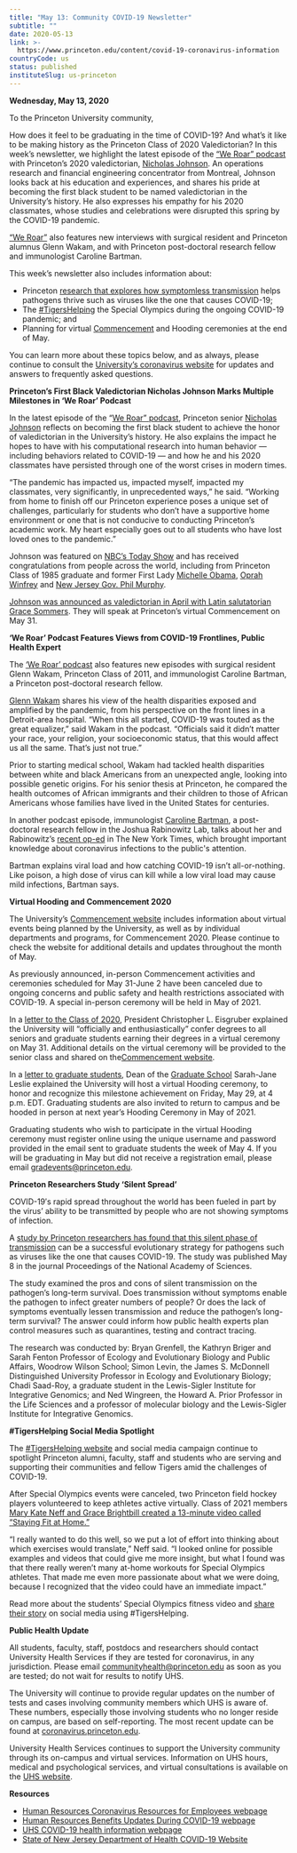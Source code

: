 ```yaml
---
title: "May 13: Community COVID-19 Newsletter"
subtitle: ""
date: 2020-05-13
link: >-
  https://www.princeton.edu/content/covid-19-coronavirus-information
countryCode: us
status: published
instituteSlug: us-princeton
---
```

**Wednesday, May 13, 2020**

To the Princeton University community,

How does it feel to be graduating in the time of COVID-19? And what’s it like to be making history as the Princeton Class of 2020 Valedictorian? In this week’s newsletter, we highlight the latest episode of the [“We Roar” podcast](http://weroar.princeton.edu/) with Princeton’s 2020 valedictorian, [Nicholas Johnson](http://weroar.princeton.edu/14-defining-the-moment-princetons-first-black-valedictorian-marks-multiple-milestones). An operations research and financial engineering concentrator from Montreal, Johnson looks back at his education and experiences, and shares his pride at becoming the first black student to be named valedictorian in the University’s history. He also expresses his empathy for his 2020 classmates, whose studies and celebrations were disrupted this spring by the COVID-19 pandemic.

[“We Roar”](http://weroar.princeton.edu/) also features new interviews with surgical resident and Princeton alumnus Glenn Wakam, and with Princeton post-doctoral research fellow and immunologist Caroline Bartman.

This week’s newsletter also includes information about:

  * Princeton [research that explores how symptomless transmission](https://www.princeton.edu/news/2020/05/12/covid-19s-silent-spread-princeton-researchers-explore-how-symptomless-transmission) helps pathogens thrive such as viruses like the one that causes COVID-19;
  * The [#TigersHelping](http://tigershelping.princeton.edu/) the Special Olympics during the ongoing COVID-19 pandemic; and
  * Planning for virtual [Commencement](http://commencement.princeton.edu/) and Hooding ceremonies at the end of May.



You can learn more about these topics below, and as always, please continue to consult the [University’s coronavirus website](http://coronavirus.princeton.edu/) for updates and answers to frequently asked questions.

**Princeton’s First Black Valedictorian Nicholas Johnson Marks Multiple Milestones in ‘We Roar’ Podcast**

In the latest episode of the “[We Roar” podcast](http://weroar.princeton.edu/), Princeton senior [Nicholas Johnson](http://weroar.princeton.edu/14-defining-the-moment-princetons-first-black-valedictorian-marks-multiple-milestones) reflects on becoming the first black student to achieve the honor of valedictorian in the University’s history. He also explains the impact he hopes to have with his computational research into human behavior — including behaviors related to COVID-19 — and how he and his 2020 classmates have persisted through one of the worst crises in modern times.

“The pandemic has impacted us, impacted myself, impacted my classmates, very significantly, in unprecedented ways,” he said. “Working from home to finish off our Princeton experience poses a unique set of challenges, particularly for students who don’t have a supportive home environment or one that is not conducive to conducting Princeton’s academic work. My heart especially goes out to all students who have lost loved ones to the pandemic.”

Johnson was featured on [NBC’s Today Show](https://www.today.com/video/princeton-names-its-first-black-valedictorian-83327045545) and has received congratulations from people across the world, including from Princeton Class of 1985 graduate and former First Lady [Michelle Obama](https://twitter.com/MichelleObama/status/1259962889118646273), [Oprah Winfrey](https://twitter.com/Oprah/status/1260323546561200131) and [New Jersey Gov. Phil Murphy](https://twitter.com/GovMurphy/status/1260225980876173312).

[Johnson was announced as valedictorian in April with Latin salutatorian Grace Sommers](https://www.princeton.edu/news/2020/04/27/nicholas-johnson-named-valedictorian-grace-sommers-selected-salutatorian). They will speak at Princeton’s virtual Commencement on May 31.

**‘We Roar’ Podcast Features Views from COVID-19 Frontlines, Public Health Expert**

The [‘We Roar’ podcast](http://weroar.princeton.edu/) also features new episodes with surgical resident Glenn Wakam, Princeton Class of 2011, and immunologist Caroline Bartman, a Princeton post-doctoral research fellow.

[Glenn Wakam](http://weroar.princeton.edu/12-battling-the-racial-inequities-of-covid-19-a-view-from-the-front-lines) shares his view of the health disparities exposed and amplified by the pandemic, from his perspective on the front lines in a Detroit-area hospital. “When this all started, COVID-19 was touted as the great equalizer,” said Wakam in the podcast. “Officials said it didn’t matter your race, your religion, your socioeconomic status, that this would affect us all the same. That’s just not true.”

Prior to starting medical school, Wakam had tackled health disparities between white and black Americans from an unexpected angle, looking into possible genetic origins. For his senior thesis at Princeton, he compared the health outcomes of African immigrants and their children to those of African Americans whose families have lived in the United States for centuries.

In another podcast episode, immunologist [Caroline Bartman](http://weroar.princeton.edu/bartman-final-mixdown-02), a post-doctoral research fellow in the Joshua Rabinowitz Lab, talks about her and Rabinowitz’s [recent op-ed](https://chemistry.princeton.edu/news/chemists-pen-column-warn-public-viral-dose) in The New York Times, which brought important knowledge about coronavirus infections to the public's attention.

Bartman explains viral load and how catching COVID-19 isn’t all-or-nothing. Like poison, a high dose of virus can kill while a low viral load may cause mild infections, Bartman says.

**Virtual Hooding and Commencement 2020**

The University’s [Commencement website](http://commencement.princeton.edu/) includes information about virtual events being planned by the University, as well as by individual departments and programs, for Commencement 2020. Please continue to check the website for additional details and updates throughout the month of May. 

As previously announced, in-person Commencement activities and ceremonies scheduled for May 31-June 2 have been canceled due to ongoing concerns and public safety and health restrictions associated with COVID-19. A special in-person ceremony will be held in May of 2021.

In a [letter to the Class of 2020](https://www.princeton.edu/news/2020/04/15/princeton-university-confer-degrees-class-2020-virtual-ceremony-may-31), President Christopher L. Eisgruber explained the University will “officially and enthusiastically” confer degrees to all seniors and graduate students earning their degrees in a virtual ceremony on May 31. Additional details on the virtual ceremony will be provided to the senior class and shared on the[Commencement website](http://commencement.princeton.edu/).

In a [letter to graduate students](https://gradschool.princeton.edu/sites/gradschool/files/images/April%2016,%202020%20-%20Hooding%20and%20Commencement%20updates.pdf), Dean of the [Graduate School](http://gradschool.princeton.edu/) Sarah-Jane Leslie explained the University will host a virtual Hooding ceremony, to honor and recognize this milestone achievement on Friday, May 29, at 4 p.m. EDT. Graduating students are also invited to return to campus and be hooded in person at next year’s Hooding Ceremony in May of 2021.

Graduating students who wish to participate in the virtual Hooding ceremony must register online using the unique username and password provided in the email sent to graduate students the week of May 4. If you will be graduating in May but did not receive a registration email, please email [gradevents@princeton.edu](mailto:gradevents@princeton.edu).

**Princeton Researchers Study ‘Silent Spread’**

COVID-19′s rapid spread throughout the world has been fueled in part by the virus’ ability to be transmitted by people who are not showing symptoms of infection.

A [study by Princeton researchers has found that this silent phase of transmission](https://www.princeton.edu/news/2020/05/12/covid-19s-silent-spread-princeton-researchers-explore-how-symptomless-transmission) can be a successful evolutionary strategy for pathogens such as viruses like the one that causes COVID-19. The study was published May 8 in the journal Proceedings of the National Academy of Sciences.

The study examined the pros and cons of silent transmission on the pathogen’s long-term survival. Does transmission without symptoms enable the pathogen to infect greater numbers of people? Or does the lack of symptoms eventually lessen transmission and reduce the pathogen’s long-term survival? The answer could inform how public health experts plan control measures such as quarantines, testing and contract tracing.

The research was conducted by: Bryan Grenfell, the Kathryn Briger and Sarah Fenton Professor of Ecology and Evolutionary Biology and Public Affairs, Woodrow Wilson School; Simon Levin, the James S. McDonnell Distinguished University Professor in Ecology and Evolutionary Biology; Chadi Saad-Roy, a graduate student in the Lewis-Sigler Institute for Integrative Genomics; and Ned Wingreen, the Howard A. Prior Professor in the Life Sciences and a professor of molecular biology and the Lewis-Sigler Institute for Integrative Genomics.

**#TigersHelping  Social Media Spotlight**

The [#TigersHelping website](http://tigershelping.princeton.edu/) and social media campaign continue to spotlight Princeton alumni, faculty, staff and students who are serving and supporting their communities and fellow Tigers amid the challenges of COVID-19.

After Special Olympics events were canceled, two Princeton field hockey players volunteered to keep athletes active virtually. Class of 2021 members [Mary Kate Neff and Grace Brightbill created a 13-minute video called “Staying Fit at Home.”](https://tigershelping.princeton.edu/field-hockey-special-olympics-video/)

“I really wanted to do this well, so we put a lot of effort into thinking about which exercises would translate,” Neff said. “I looked online for possible examples and videos that could give me more insight, but what I found was that there really weren’t many at-home workouts for Special Olympics athletes. That made me even more passionate about what we were doing, because I recognized that the video could have an immediate impact.”

Read more about the students’ Special Olympics fitness video and [share their story](https://twitter.com/Princeton/status/1259990676407713799) on social media using #TigersHelping.

**Public Health Update**

All students, faculty, staff, postdocs and researchers should contact University Health Services if they are tested for coronavirus, in any jurisdiction. Please email [communityhealth@princeton.edu](mailto:communityhealth@princeton.edu) as soon as you are tested; do not wait for results to notify UHS.

The University will continue to provide regular updates on the number of tests and cases involving community members which UHS is aware of. These numbers, especially those involving students who no longer reside on campus, are based on self-reporting. The most recent update can be found at [coronavirus.princeton.edu](http://coronavirus.princeton.edu/).

University Health Services continues to support the University community through its on-campus and virtual services. Information on UHS hours, medical and psychological services, and virtual consultations is available on the [UHS website](http://uhs.princeton.edu/).

**Resources**

  * [Human Resources Coronavirus Resources for Employees webpage](https://hr.princeton.edu/coronavirus-resources)
  * [Human Resources Benefits Updates During COVID-19 webpage](https://hr.princeton.edu/benefits-updates-during-covid-19)
  * [UHS COVID-19 health information webpage](https://uhs.princeton.edu/health-resources/coronavirus-covid-19)
  * [State of New Jersey Department of Health COVID-19 Website](https://www.nj.gov/health/cd/topics/ncov.shtml)


